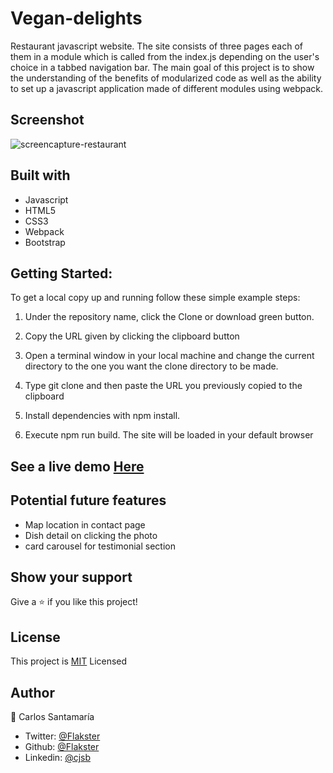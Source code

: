 # Vegan-delights
Restaurant javascript website. The site consists of three pages each of them in a module which is called from the index.js depending on the user's choice in a tabbed navigation bar. The main goal of this project is to show the understanding of the benefits of modularized code as well as the ability to set up a javascript application made of different modules using webpack.

## Screenshot
![screencapture-restaurant](https://user-images.githubusercontent.com/53324035/89051233-8b201480-d319-11ea-8dd9-34f55c6c2d6c.png)
 
## Built with

  * Javascript
  * HTML5
  * CSS3
  * Webpack
  * Bootstrap
  
## Getting Started:

To get a local copy up and running follow these simple example steps:

1. Under the repository name, click the Clone or download green button.

2. Copy the URL given by clicking the clipboard button

3. Open a terminal window in your local machine and change the current directory to the one you
   want the clone directory to be made.

4. Type  git clone and then paste the URL you previously copied to the clipboard

5. Install dependencies with npm install.

6. Execute npm run build. The site will be loaded in your default browser

## See a live demo [Here](https://optimistic-galileo-9c3d72.netlify.app/)

## Potential future features

 - Map location in contact page
 - Dish detail on clicking the photo
 - card carousel for testimonial section

## Show your support
Give a ⭐️ if you like this project!
 
## License
This project is [MIT](https://github.com/Flakster/Vegan-delights/blob/master/LICENSE) Licensed

## Author

👤 Carlos Santamaría

* Twitter: [@Flakster](https://twitter.com/Flakster )
* Github: [@Flakster](https://github.com/Flakster)
* Linkedin: [@cjsb](https://www.linkedin.com/in/cjsb)

